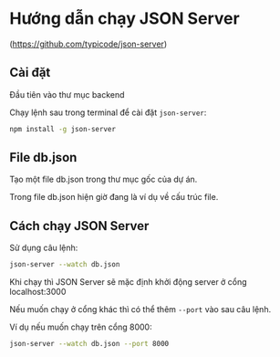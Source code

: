 # Hướng dẫn chạy JSON Server 
(https://github.com/typicode/json-server)
## Cài đặt
Đầu tiên vào thư mục backend

Chạy lệnh sau trong terminal để cài đặt `json-server`:

```bash
npm install -g json-server
```

## File db.json
Tạo một file db.json trong thư mục gốc của dự án.

Trong file db.json hiện giờ đang là ví dụ về cấu trúc file.

## Cách chạy JSON Server
Sử dụng câu lệnh:

```bash
json-server --watch db.json
```
Khi chạy thì JSON Server sẽ mặc định khởi động server ở cổng localhost:3000

Nếu muốn chạy ở cổng khác thì có thể thêm ```--port``` vào sau câu lệnh.

Ví dụ nếu muốn chạy trên cổng 8000:

```bash
json-server --watch db.json --port 8000
```

